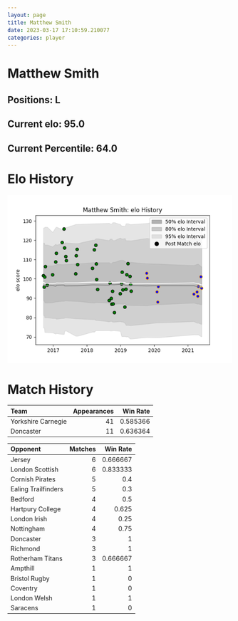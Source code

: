 ```yaml
---  
layout: page  
title: Matthew Smith  
date: 2023-03-17 17:10:59.210077  
categories: player  
---
```

# Matthew Smith

## Positions: L

## Current elo: 95.0

## Current Percentile: 64.0

# Elo History


![elo history](history_MatthewSmith.png)
# Match History


| Team               |   Appearances |   Win Rate |
|:-------------------|--------------:|-----------:|
| Yorkshire Carnegie |            41 |   0.585366 |
| Doncaster          |            11 |   0.636364 |

| Opponent            |   Matches |   Win Rate |
|:--------------------|----------:|-----------:|
| Jersey              |         6 |   0.666667 |
| London Scottish     |         6 |   0.833333 |
| Cornish Pirates     |         5 |   0.4      |
| Ealing Trailfinders |         5 |   0.3      |
| Bedford             |         4 |   0.5      |
| Hartpury College    |         4 |   0.625    |
| London Irish        |         4 |   0.25     |
| Nottingham          |         4 |   0.75     |
| Doncaster           |         3 |   1        |
| Richmond            |         3 |   1        |
| Rotherham Titans    |         3 |   0.666667 |
| Ampthill            |         1 |   1        |
| Bristol Rugby       |         1 |   0        |
| Coventry            |         1 |   0        |
| London Welsh        |         1 |   1        |
| Saracens            |         1 |   0        |